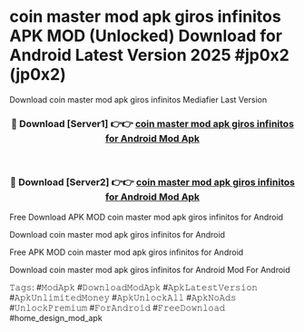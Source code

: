 # coin master mod apk giros infinitos APK MOD (Unlocked) Download for Android Latest Version 2025 #jp0x2 (jp0x2)
Download coin master mod apk giros infinitos Mediafier Last Version

<div align="center">
<h3>🔴 Download [Server1] 👉👉 <a href="https://app.mediaupload.pro?title=coin_master_mod_apk_giros_infinitos&ref=24F">coin master mod apk giros infinitos for Android Mod Apk</a></h3><br>

<h3>🔴 Download [Server2] 👉👉 <a href="https://app.mediaupload.pro?title=coin_master_mod_apk_giros_infinitos&ref=24F">coin master mod apk giros infinitos for Android Mod Apk</a></h3>
</div>


Free Download APK MOD coin master mod apk giros infinitos for Android

Download coin master mod apk giros infinitos for Android 

Free APK MOD coin master mod apk giros infinitos for Android 

Download coin master mod apk giros infinitos for Android Mod For Android

𝚃𝚊𝚐𝚜: #𝙼𝚘𝚍𝙰𝚙𝚔 #𝙳𝚘𝚠𝚗𝚕𝚘𝚊𝚍𝙼𝚘𝚍𝙰𝚙𝚔 #𝙰𝚙𝚔𝙻𝚊𝚝𝚎𝚜𝚝𝚅𝚎𝚛𝚜𝚒𝚘𝚗 #𝙰𝚙𝚔𝚄𝚗𝚕𝚒𝚖𝚒𝚝𝚎𝚍𝙼𝚘𝚗𝚎𝚢 #𝙰𝚙𝚔𝚄𝚗𝚕𝚘𝚌𝚔𝙰𝚕𝚕 #𝙰𝚙𝚔𝙽𝚘𝙰𝚍𝚜 #𝚄𝚗𝚕𝚘𝚌𝚔𝙿𝚛𝚎𝚖𝚒𝚞𝚖 #𝙵𝚘𝚛𝙰𝚗𝚍𝚛𝚘𝚒𝚍 #𝙵𝚛𝚎𝚎𝙳𝚘𝚠𝚗𝚕𝚘𝚊𝚍 #home_design_mod_apk